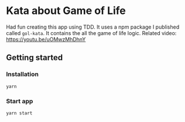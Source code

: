 # Kata about Game of Life


Had fun creating this app using TDD. 
It uses a npm package I published called `gol-kata`. It contains the all the game of life logic. 
Related video: https://youtu.be/uOMwzMhDhnY

## Getting started

### Installation 
```
yarn 
```

### Start app
```
yarn start
```

